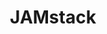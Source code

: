 ---
codehost: https://github.com/https://github.com/jamstack/jamstack.org
gitter: https://gitter.im/jamstack/community
logohandle: jamstack
sort: jamstack
title: JAMstack
website: https://jamstack.org/
---